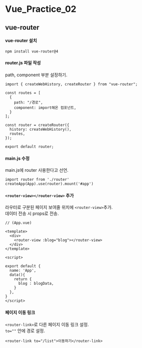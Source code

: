 # Vue_Practice_02

## vue-router
#### vue-router 설치
```
npm install vue-router@4
```

#### router.js 파일 작성 
path, component 부분 설정하기. 

```tsx
import { createWebHistory, createRouter } from "vue-router";

const routes = [
  {
    path: "/경로",
    component: import해온 컴포넌트,
  }
];

const router = createRouter({
  history: createWebHistory(),
  routes,
});

export default router;
```

#### main.js 수정
main.js에 router 사용한다고 선언. 

```tsx
import router from './router'
createApp(App).use(router).mount('#app')
```

#### `<router-view></router-view>` 추가
라우터로 구분된 페이지 보여줄 위치에 `<router-view>`추가. <br>
데이터 전송 시 props로 전송. 

```tsx
// (App.vue)

<template>
  <div>
    <router-view :blog="blog"></router-view>
  </div>
</template>

<script>

export default {
  name: 'App',
  data(){
    return {
      blog : blogData,
    }
  },
}
</script>
```

#### 페이지 이동 링크
`<router-link>`로 다른 페이지 이동 링크 설정. <br>
`to=""` 안에 경로 설정. 

```tsx
<router-link to="/list">이동하기</router-link>
```
